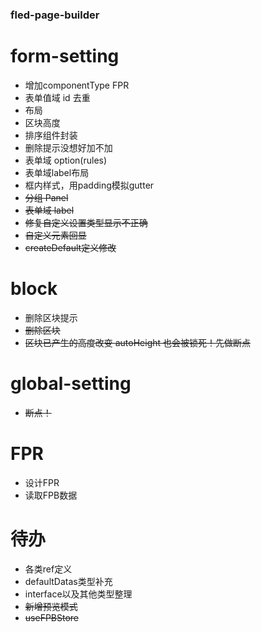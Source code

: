 ### fled-page-builder

# form-setting
- 增加componentType FPR
- 表单值域 id 去重
- 布局
- 区块高度
- 排序组件封装
- 删除提示没想好加不加
- 表单域 option(rules)
- 表单域label布局
- 框内样式，用padding模拟gutter
- ~~分组 Panel~~
- ~~表单域 label~~
- ~~修复自定义设置类型显示不正确~~
- ~~自定义元素回显~~
- ~~createDefault定义修改~~

# block

- 删除区块提示
- ~~删除区块~~
- ~~区块已产生的高度改变 autoHeight 也会被锁死！先做断点~~

# global-setting

- ~~断点！~~

# FPR
- 设计FPR
- 读取FPB数据


# 待办
- 各类ref定义
- defaultDatas类型补充
- interface以及其他类型整理
- ~~新增预览模式~~
- ~~useFPBStore~~
